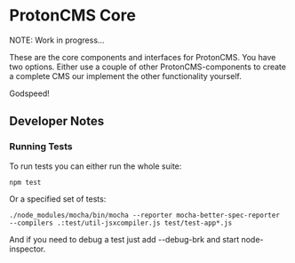 # ProtonCMS Core

NOTE: Work in progress...

These are the core components and interfaces for ProtonCMS. You have two options. Either use a couple of other ProtonCMS-components to create a complete CMS our implement the other functionality yourself.

Godspeed!

## Developer Notes ###

### Running Tests ###

To run tests you can either run the whole suite:

    npm test

Or a specified set of tests:

    ./node_modules/mocha/bin/mocha --reporter mocha-better-spec-reporter  --compilers .:test/util-jsxcompiler.js test/test-app*.js

And if you need to debug a test just add --debug-brk and start node-inspector.